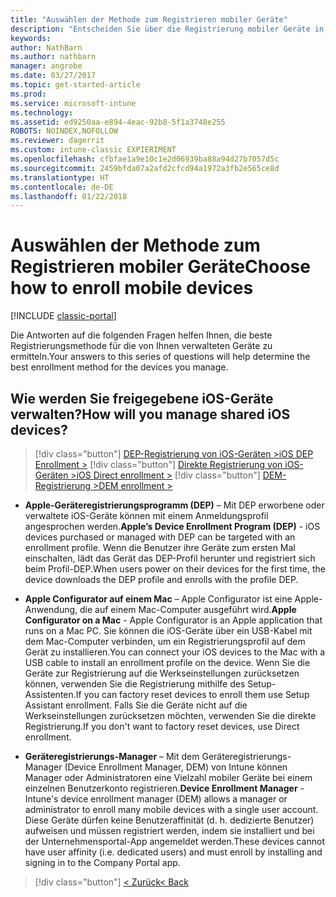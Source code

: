 ```yaml
---
title: "Auswählen der Methode zum Registrieren mobiler Geräte"
description: "Entscheiden Sie über die Registrierung mobiler Geräte in Intune durch Beantworten einiger einfacher Fragen"
keywords: 
author: NathBarn
ms.author: nathbarn
manager: angrobe
ms.date: 03/27/2017
ms.topic: get-started-article
ms.prod: 
ms.service: microsoft-intune
ms.technology: 
ms.assetid: ed9250aa-e894-4eac-92b8-5f1a3748e255
ROBOTS: NOINDEX,NOFOLLOW
ms.reviewer: dagerrit
ms.custom: intune-classic EXPIERIMENT
ms.openlocfilehash: cfbfae1a9e10c1e2d06939ba88a94d27b7057d5c
ms.sourcegitcommit: 2459bfda07a2afd2cfcd94a1972a3fb2e565ce8d
ms.translationtype: HT
ms.contentlocale: de-DE
ms.lasthandoff: 01/22/2018
---
```

# <a name="choose-how-to-enroll-mobile-devices"></a><span data-ttu-id="30ac0-103">Auswählen der Methode zum Registrieren mobiler Geräte</span><span class="sxs-lookup"><span data-stu-id="30ac0-103">Choose how to enroll mobile devices</span></span>

[!INCLUDE [classic-portal](../includes/classic-portal.md)]

<span data-ttu-id="30ac0-104">Die Antworten auf die folgenden Fragen helfen Ihnen, die beste Registrierungsmethode für die von Ihnen verwalteten Geräte zu ermitteln.</span><span class="sxs-lookup"><span data-stu-id="30ac0-104">Your answers to this series of questions will help determine the best enrollment method for the devices you manage.</span></span>

## <a name="how-will-you-manage-shared-ios-devices"></a><span data-ttu-id="30ac0-105">**Wie werden Sie freigegebene iOS-Geräte verwalten?**</span><span class="sxs-lookup"><span data-stu-id="30ac0-105">**How will you manage shared iOS devices?**</span></span>

> [!div class="button"]
> [<span data-ttu-id="30ac0-106">DEP-Registrierung von iOS-Geräten ></span><span class="sxs-lookup"><span data-stu-id="30ac0-106">iOS DEP Enrollment ></span></span>](/intune-classic/deploy-use/ios-device-enrollment-program-in-microsoft-intune)
> [!div class="button"]
> [<span data-ttu-id="30ac0-107">Direkte Registrierung von iOS-Geräten ></span><span class="sxs-lookup"><span data-stu-id="30ac0-107">iOS Direct enrollment ></span></span>](/intune-classic/deploy-use/ios-direct-enrollment-in-microsoft-intune)
> [!div class="button"]
> [<span data-ttu-id="30ac0-108">DEM-Registrierung ></span><span class="sxs-lookup"><span data-stu-id="30ac0-108">DEM enrollment ></span></span>](/intune-classic/deploy-use/enroll-corporate-owned-devices-with-the-device-enrollment-manager-in-microsoft-intune)

  - <span data-ttu-id="30ac0-109">**Apple-Geräteregistrierungsprogramm (DEP)** – Mit DEP erworbene oder verwaltete iOS-Geräte können mit einem Anmeldungsprofil angesprochen werden.</span><span class="sxs-lookup"><span data-stu-id="30ac0-109">**Apple’s Device Enrollment Program (DEP)** - iOS devices purchased or managed with DEP can be targeted with an enrollment profile.</span></span> <span data-ttu-id="30ac0-110">Wenn die Benutzer ihre Geräte zum ersten Mal einschalten, lädt das Gerät das DEP-Profil herunter und registriert sich beim Profil-DEP.</span><span class="sxs-lookup"><span data-stu-id="30ac0-110">When users power on their devices for the first time, the device downloads the DEP profile and enrolls with the profile DEP.</span></span>

  - <span data-ttu-id="30ac0-111">**Apple Configurator auf einem Mac** – Apple Configurator ist eine Apple-Anwendung, die auf einem Mac-Computer ausgeführt wird.</span><span class="sxs-lookup"><span data-stu-id="30ac0-111">**Apple Configurator on a Mac** - Apple Configurator is an Apple application that runs on a Mac PC.</span></span> <span data-ttu-id="30ac0-112">Sie können die iOS-Geräte über ein USB-Kabel mit dem Mac-Computer verbinden, um ein Registrierungsprofil auf dem Gerät zu installieren.</span><span class="sxs-lookup"><span data-stu-id="30ac0-112">You can connect your iOS devices to the Mac with a USB cable to install an enrollment profile on the device.</span></span> <span data-ttu-id="30ac0-113">Wenn Sie die Geräte zur Registrierung auf die Werkseinstellungen zurücksetzen können, verwenden Sie die Registrierung mithilfe des Setup-Assistenten.</span><span class="sxs-lookup"><span data-stu-id="30ac0-113">If you can factory reset devices to enroll them use Setup Assistant enrollment.</span></span> <span data-ttu-id="30ac0-114">Falls Sie die Geräte nicht auf die Werkseinstellungen zurücksetzen möchten, verwenden Sie die direkte Registrierung.</span><span class="sxs-lookup"><span data-stu-id="30ac0-114">If you don't want to factory reset devices, use Direct enrollment.</span></span>

  - <span data-ttu-id="30ac0-115">**Geräteregistrierungs-Manager** – Mit dem Geräteregistrierungs-Manager (Device Enrollment Manager, DEM) von Intune können Manager oder Administratoren eine Vielzahl mobiler Geräte bei einem einzelnen Benutzerkonto registrieren.</span><span class="sxs-lookup"><span data-stu-id="30ac0-115">**Device Enrollment Manager** - Intune's device enrollment manager (DEM) allows a manager or administrator to enroll many mobile devices with a single user account.</span></span> <span data-ttu-id="30ac0-116">Diese Geräte dürfen keine Benutzeraffinität (d. h. dedizierte Benutzer) aufweisen und müssen registriert werden, indem sie installiert und bei der Unternehmensportal-App angemeldet werden.</span><span class="sxs-lookup"><span data-stu-id="30ac0-116">These devices cannot have user affinity (i.e. dedicated users) and must enroll by installing and signing in to the Company Portal app.</span></span>

> [!div class="button"]
> [<span data-ttu-id="30ac0-117">< Zurück</span><span class="sxs-lookup"><span data-stu-id="30ac0-117">< Back</span></span>](choose-how-to-enroll-devices3.md)
